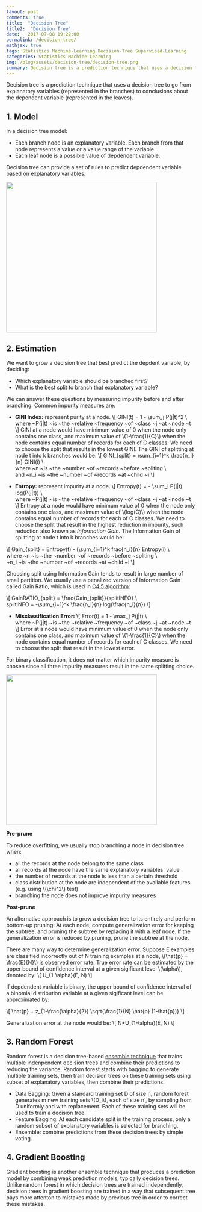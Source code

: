 ```yaml
---
layout: post
comments: true
title:  "Decision Tree"
title2:  "Decision Tree"
date:   2017-07-08 19:22:00
permalink: /decision-tree/
mathjax: true
tags: Statistics Machine-Learning Decision-Tree Supervised-Learning
categories: Statistics Machine-Learning
img: /blog/assets/decision-tree/decision-tree.png
summary: Decision tree is a prediction technique that uses a decision tree to go from explanatory variables (represented in the branches) to conclusions about the dependent variable (represented in the leaves)...
---
```



Decision tree is a prediction technique that uses a decision tree to go from explanatory variables (represented in the branches) to conclusions about the dependent variable (represented in the leaves).

## 1. Model
In a decision tree model:
* Each branch node is an explanatory variable. Each branch from that node represents a value or a value range of the variable.
* Each leaf node is a possible value of depdendent variable.

Decision tree can provide a set of rules to predict depdendent variable based on explanatory variables.
<div class="imgcap">
<div >
    <img src="/blog/assets/decision-tree/decision-tree.png" width = "400">
</div>
</div>

## 2. Estimation
We want to grow a decision tree that best predict the depdent variable, by deciding:
* Which explanatory variable should be branched first?
* What is the best split to branch that explanatory variable?

We can answer these questions by measuring impurity before and after branching. Common impurity measures are:
* __GINI Index:__ represent purity at a node.
\\[
GINI(t) = 1 - \sum_j P(j|t)^2 \\\
where ~P(j|t) ~is ~the ~relative ~frequency ~of ~class ~j ~at ~node ~t
\\]
GINI at a node would have minimum value of 0 when the node only contains one class, and maximum value of \\(1-\frac{1}{C}\\) when the node contains equal number of records for each of C classes. We need to choose the split that results in the lowest GINI. The GINI of splitting at node t into k branches would be:
\\[
GINI_{split} = \sum_{i=1}^k \frac{n_i}{n} GINI(i) \\\
where ~n ~is ~the ~number ~of ~records ~before ~spliting \\\
and ~n_i ~is ~the ~number ~of ~records ~at ~child ~i
\\]

* __Entropy:__ represent impurity at a node.
\\[
Entropy(t) = - \sum_j P(j|t) log(P(j|t)) \\\
where ~P(j|t) ~is ~the ~relative ~frequency ~of ~class ~j ~at ~node ~t
\\]
Entropy at a node would have minimum value of 0 when the node only contains one class, and maximum value of \\(log(C)\\) when the node contains equal number of records for each of C classes. We need to choose the split that result in the highest reduction in impurity, such reduction also known as _Information Gain_. The Information Gain of splitting at node t into k branches would be:

\\[
Gain_{split} = Entropy(t) - (\sum_{i=1}^k frac{n_i}{n} Entropy(i) \\\
where ~n ~is ~the ~number ~of ~records ~before ~spliting \\\
~n_i ~is ~the ~number ~of ~records ~at ~child ~i
\\]

Choosing split using Information Gain tends to result in large number of small partition. We usually use a penalized version of Information Gain called Gain Ratio, which is used in [C4.5 algorithm](https://en.wikipedia.org/wiki/C4.5_algorithm): 

\\[
GainRATIO_{split} = \frac{Gain_{split}}{splitINFO} \\\
splitINFO = -\sum_{i=1}^k \frac{n_i}{n} log(\frac{n_i}{n})
\\]

* __Misclassification Error:__
\\[
Error(t) = 1 - \max_j P(j|t) \\\
where ~P(j|t) ~is ~the ~relative ~frequency ~of ~class ~j ~at ~node ~t
\\]
Error at a node would have minimum value of 0 when the node only contains one class, and maximum value of \\(1-\frac{1}{C}\\) when the node contains equal number of records for each of C classes. We need to choose the split that result in the lowest error.

For binary classification, it does not matter which impurity measure is chosen since all three impurity measures result in the same splitting choice.
<div class="imgcap">
<div >
    <img src="/blog/assets/decision-tree/impurity.png" width = "400">
</div>
</div>

__Pre-prune__

To reduce overfitting, we usually stop branching a node in decision tree when:
* all the records at the node belong to the same class
* all records at the node have the same explanatory variables' value
* the number of records at the node is less than a certain threshold
* class distribution at the node are independent of the available features (e.g. using \\(\chi^2\\) test)
* branching the node does not improve impurity measures

__Post-prune__

An alternative approach is to grow a decision tree to its entirely and perform bottom-up pruning: At each node, compute generalization error  for keeping the subtree, and pruning the subtree by replacing it with a leaf node. If the generalization error is reduced by pruning, prune the subtree at the node.

There are many way to determine generalization error. Suppose E examples are classified incorrectly out of N training examples at a node, \\(\hat{p} = \frac{E}{N}\\) is observed error rate. True error rate can be estimated by the upper bound of confidence interval at a given sigificant level \\(\alpha\\), denoted by: 
\\[
U_{1-\alpha}(E, N)
\\]

If depdendent variable is binary, the upper bound of confidence interval of a binomial distribution variable at a given sigificant level can be approximated by:

\\[
\hat{p} + z_{1-\frac{\alpha}{2}} \sqrt{\frac{1}{N} \hat{p} (1-\hat{p})}
\\]

Generalization error at the node would be:
\\[
N*U_{1-\alpha}(E, N)
\\]


## 3. Random Forest
Random forest is a decision tree-based [ensemble technique](https://en.wikipedia.org/wiki/Ensemble_learning) that trains multiple indenpendent decision trees and combine their predictions to reducing the variance. Random forest starts with bagging to generate multiple training sets, then train decision trees on these training sets using subset of explanatory variables, then combine their predictions.
- Data Bagging: Given a standard training set D of size n, random forest generates m new training sets \\(D_i\\), each of size n', by sampling from D uniformly and with replacement. Each of these training sets will be used to train a decision tree.
- Feature Bagging: At each candidate split in the training process, only a random subset of explanatory variables is selected for branching.
- Ensemble: combine predictions from these decision trees by simple voting.

## 4. Gradient Boosting
Gradient boosting is another ensemble technique that produces a prediction model by combining weak prediction models, typically decision trees. Unlike random forest in which decision trees are trained independently, decision trees in gradient boosting are trained in a way that subsequent tree pays more attenton to mistakes made by previous tree in order to correct these mistakes.
